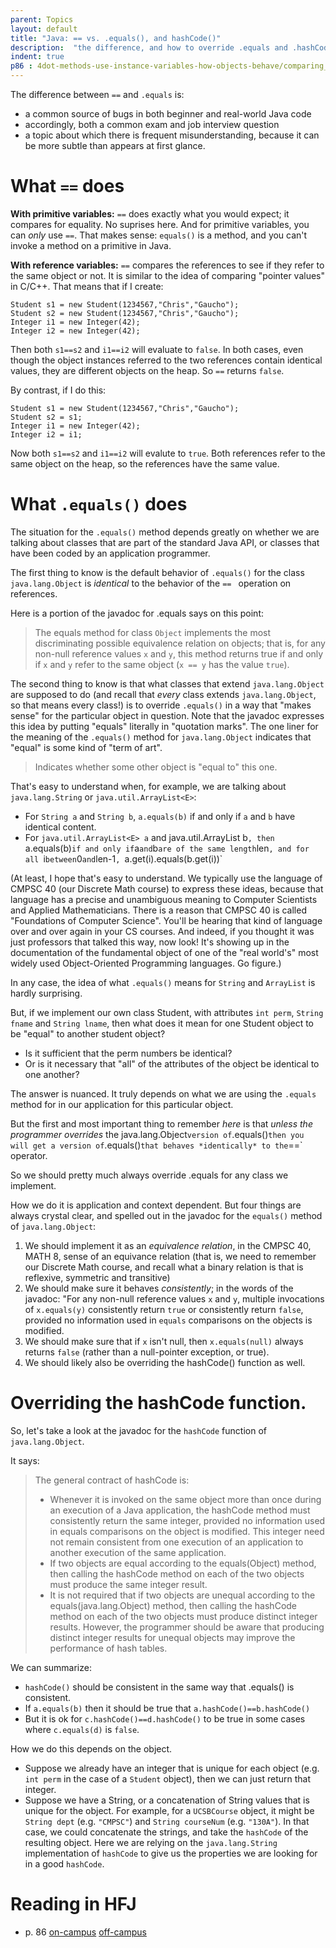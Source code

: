 ```yaml
---
parent: Topics
layout: default
title: "Java: == vs. .equals(), and hashCode()"
description:  "the difference, and how to override .equals and .hashCode()"
indent: true
p86 : 4dot-methods-use-instance-variables-how-objects-behave/comparing_variables_open_parenthesis_pri
---
```


The difference between `==` and `.equals` is:

* a common source of bugs in both beginner and real-world Java code
* accordingly, both a common exam and job interview question
* a topic about which there is frequent misunderstanding, because it can be more subtle than
  appears at first glance.


# What `==` does

<b>With primitive variables:</b> `==` does exactly what you would expect; it compares for equality.  No suprises here.  And for primitive
variables, you can *only* use `==`.  That makes sense: `equals()` is a method, and you can't invoke a method on a primitive in Java.

<b>With reference variables:</b> `==` compares the references to see if they refer to the same object or not.   It is similar to the idea of comparing "pointer values" in C/C++.    That means that if I create:

```
Student s1 = new Student(1234567,"Chris","Gaucho");
Student s2 = new Student(1234567,"Chris","Gaucho");
Integer i1 = new Integer(42);
Integer i2 = new Integer(42);
```

Then both `s1==s2` and `i1==i2` will evaluate to `false`.   In both cases, even though the object instances referred to the two references contain identical values, they are different objects on the heap.  So `==` returns `false`.

By contrast, if I do this:

```
Student s1 = new Student(1234567,"Chris","Gaucho");
Student s2 = s1;
Integer i1 = new Integer(42);
Integer i2 = i1;
```

Now both `s1==s2` and `i1==i2` will evalute to `true`.   Both references refer to the same object on the heap, so the references have the same value.

# What `.equals()` does

The situation for the `.equals()` method depends greatly on whether we are talking about classes that are part of the standard Java API, or classes that have been coded by an application programmer.

The first thing to know is the default behavior of `.equals()` for the class `java.lang.Object` is *identical* 
to the behavior of the `== ` operation on references.

Here is a portion of the javadoc for .equals says on this point:

> The equals method for class `Object` implements the most discriminating possible 
> equivalence relation on objects; that is, for any non-null reference values `x` and `y`, 
> this method returns true if and only if `x` and `y` refer to the same object (`x == y` has the value `true`).

The second thing to know is that what classes that extend `java.lang.Object` are supposed to do (and recall that *every* class extends 
`java.lang.Object`, so that means every class!) is to override `.equals()` in a way that "makes sense" for the particular object in
question.     Note that the javadoc expresses this idea by putting "equals" literally in "quotation marks".   The one liner for 
the meaning of the `.equals()` method for `java.lang.Object` indicates that "equal" is some kind of "term of art".  

> Indicates whether some other object is "equal to" this one.

That's easy to understand when, for example, we are talking about `java.lang.String` or `java.util.ArrayList<E>`:

* For `String a` and `String b`, `a.equals(b)` if and only if `a` and `b` have identical content.
* For `java.util.ArrayList<E> a` and java.util.ArrayList<E> b`, then `a.equals(b)` if and only if `a` and `b` are of the same length `len`, and for all `i` between `0` and `len-1`, `a.get(i).equals(b.get(i))`

(At least, I hope that's easy to understand.   We typically use the language of CMPSC 40 (our Discrete Math course) to express these ideas, because that language has a precise and unambiguous meaning to Computer Scientists and Applied Mathematicians.     There is a reason that CMPSC 40 is called "Foundations of Computer Science".   You'll be hearing that kind of language over and over again in your CS courses.  And indeed, if you thought it was just professors that talked this way, now look!  It's showing up in the documentation of the fundamental object of one of the "real world's" most widely used Object-Oriented Programming languages.   Go figure.)

In any case, the idea of what `.equals()` means for `String` and `ArrayList` is hardly surprising.

But, if we implement our own class Student, with attributes `int perm`, `String fname` and `String lname`, then what does it mean for one Student object to be "equal" to another student object?

* Is it sufficient that the perm numbers be identical?
* Or is it necessary that "all" of the attributes of the object be identical to one another?

The answer is nuanced.   It truly depends on what we are using the `.equals` method for in our application for this particular object.

But the first and most important thing to remember *here* is that *unless the programmer overrides* the java.lang.Object` version of `.equals()` then you will get a version of `.equals()` that behaves *identically* to the `==` operator.

So we should pretty much always override .equals for any class we implement.   

How we do it is application and context dependent.  But four things are always crystal clear, and spelled out in the javadoc for the `equals()` method of `java.lang.Object`:

1. We should implement it as an *equivalence relation*, in the CMPSC 40, MATH 8, sense of an equivance relation (that is, we need to remember our Discrete Math course, and recall what a binary relation is that is reflexive, symmetric and transitive) 
2. We should make sure it behaves *consistently*; in the words of the javadoc:  "For any non-null reference values `x` and `y`, multiple invocations of `x.equals(y)` consistently return `true` or consistently return `false`, provided no information used in `equals` comparisons on the objects is modified.
3. We should make sure that if `x` isn't null, then `x.equals(null)` always returns `false` (rather than a null-pointer exception, or true).
4. We should likely also be overriding the hashCode() function as well.

# Overriding the hashCode function.

So, let's take a look at the javadoc for the `hashCode` function of `java.lang.Object`.

It says: 

> The general contract of hashCode is:
>
> * Whenever it is invoked on the same object more than once during an execution of a Java application, the hashCode method must consistently return the same integer, provided no information used in equals comparisons on the object is modified. This integer need not remain consistent from one execution of an application to another execution of the same application.
> * If two objects are equal according to the equals(Object) method, then calling the hashCode method on each of the two objects must produce the same integer result.
> * It is not required that if two objects are unequal according to the equals(java.lang.Object) method, then calling the hashCode method on each of the two objects must produce distinct integer results. However, the programmer should be aware that producing distinct integer results for unequal objects may improve the performance of hash tables.
>
>

We can summarize: 

* `hashCode()` should be consistent in the same way that .equals() is consistent.
* If `a.equals(b)` then it should be true that `a.hashCode()==b.hashCode()`
* But it is ok for `c.hashCode()==d.hashCode()` to be true in some cases where `c.equals(d)` is `false`.

How we do this depends on the object.   

* Suppose we already have an integer that is unique for each object (e.g. `int perm` in the case of a `Student` object), then we can just return that integer.
* Suppose we have a String, or a concatenation of String values that is unique for the object.  For example, for a `UCSBCourse` object, it might be `String dept` (e.g. `"CMPSC"`) and `String courseNum` (e.g. `"130A"`).   In that case, we could concatenate the strings, and take the `hashCode` of the resulting object.  Here we are relying on the `java.lang.String` implementation of `hashCode` to give us the properties we are looking for in a good `hashCode`.


# Reading in HFJ

* p. 86
  [on-campus]({{site.on_campus}}/{{site.hfj_url}}/{{page.p86}})
  [off-campus]({{site.off_campus}}/{{site.hfj_url}}/{{page.p86}})	


